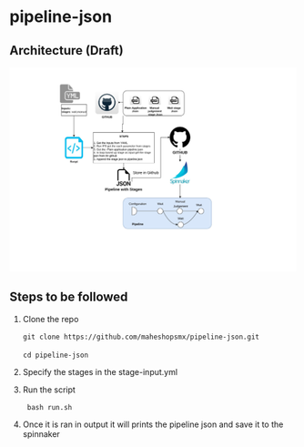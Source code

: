 # pipeline-json


## Architecture (Draft)

![Architecture](Architecture.jpg)

## Steps to be followed 

1.  Clone the repo 

        git clone https://github.com/maheshopsmx/pipeline-json.git
    
        cd pipeline-json

2. Specify the stages in the stage-input.yml

3. Run the script

        bash run.sh
        
4. Once it is ran in output it will prints the pipeline json and  save it to the spinnaker

